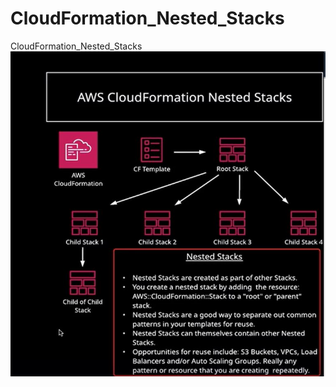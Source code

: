 # CloudFormation_Nested_Stacks
CloudFormation_Nested_Stacks
![Nested stack](./img/nested_stack.JPG)
